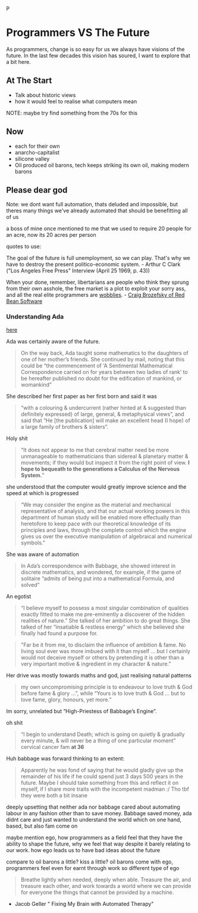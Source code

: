 P
# Programmers VS The Future
As programmers, change is so easy for us we always have visions of the future. In the last few decades this vision has soured, I want to explore that a bit here.

## At The Start
- Talk about historic views
- how it would feel to realise what computers mean


NOTE: maybe try find something from the 70s for this

## Now
- each for their own
- anarcho-capitalist
- silicone valley
- Oil produced oil barons, tech keeps striking its own oil, making modern barons

## Please dear god
Note: we dont want full automation, thats deluded and impossible, but theres many things we've already automated that should be benefitting all of us

a boss of mine once mentioned to me that we used to require 20 people for an acre, now its 20 acres per person

quotes to use:

The goal of the future is full unemployment, so we can play. That's why we have to destroy the present politico-economic system. - Arthur C Clark ("Los Angeles Free Press" Interview (April 25 1969, p. 43))

When your done, remember, libertarians are people who think they
sprung from their own asshole, the free market is a plot to
exploit your sorry ass, and all the real elite programmers are
[wobblies](https://en.wikipedia.org/wiki/Industrial_Workers_of_the_World). - [Craig Brozefsky of Red Bean Software](https://www.nongnu.org/ratpoison/inspiration.html)

### Understanding Ada
[here](https://writings.stephenwolfram.com/2015/12/untangling-the-tale-of-ada-lovelace/)

Ada was certainly aware of the future.
>On the way back, Ada taught some mathematics to the daughters of one of her mother’s friends. She continued by mail, noting that this could be “the commencement of ‘A Sentimental Mathematical Correspondence carried on for years between two ladies of rank’ to be hereafter published no doubt for the edification of mankind, or womankind”

She described her first paper as her first born and said it was
> “with a colouring & undercurrent (rather hinted at & suggested than definitely expressed) of large, general, & metaphysical views”, and said that “He [the publication] will make an excellent head (I hope) of a large family of brothers & sisters”.

Holy shit
> “It does not appear to me that cerebral matter need be more unmanageable to mathematicians than sidereal & planetary matter & movements; if they would but inspect it from the right point of view. __I hope to bequeath to the generations a Calculus of the Nervous System.__”

she understood that the computer would greatly improve science and the speed at which is progressed
> “We may consider the engine as the material and mechanical representative of analysis, and that our actual working powers in this department of human study will be enabled more effectually than heretofore to keep pace with our theoretical knowledge of its principles and laws, through the complete control which the engine gives us over the executive manipulation of algebraical and numerical symbols.”



She was aware of automation
>In Ada’s correspondence with Babbage, she showed interest in discrete mathematics, and wondered, for example, if the game of solitaire “admits of being put into a mathematical Formula, and solved”

An egotist
> “I believe myself to possess a most singular combination of qualities exactly fitted to make me pre-eminently a discoverer of the hidden realities of nature.” She talked of her ambition to do great things. She talked of her “insatiable & restless energy” which she believed she finally had found a purpose for.

> "Far be it from me, to disclaim the influence of ambition & fame. No living soul ever was more imbued with it than myself … but I certainly would not deceive myself or others by pretending it is other than a very important motive & ingredient in my character & nature.”

Her drive was mostly towards maths and god, just realising natural patterns
> my own uncompromising principle is to endeavour to love truth & God before fame & glory …”, while “Yours is to love truth & God … but to love fame, glory, honours, yet more.” 

Im sorry, unrelated but “High-Priestess of Babbage’s Engine”.

oh shit
>“I begin to understand Death; which is going on quietly & gradually every minute, & will never be a thing of one particular moment”
cervical cancer fam __at 36__


Huh babbage was forward thinking to an extent:
> Apparently he was fond of saying that he would gladly give up the remainder of his life if he could spend just 3 days 500 years in the future. 
Maybe I should take something from this and reflect it on myself, if I share more traits with the incompetent madman :/ Tho tbf they were both a bit insane

deeply upsetting that neither ada nor babbage cared about automating labour in any fashion other than to save money. Babbage saved money, ada didnt care and just wanted to understand the world which on one hand, based, but also fam come on


maybe mention ego, how programmers as a field feel that they have the ability to shape the future, why we feel that way despite it barely relating to our work. how ego leads us to have bad ideas about the future

compare to oil barons a little? kiss a little?
oil barons come with ego, programmers feel even for earnt through work so different type of ego


> Breathe lightly when needed, deeply when able. Treasure the air, and treasure each other, and work towards a world where we can provide for everyone the things that cannot be provided by a machine.
- Jacob Geller " Fixing My Brain with Automated Therapy"


